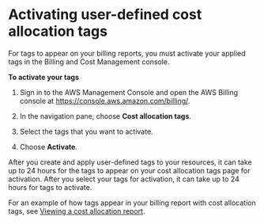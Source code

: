 # Activating user\-defined cost allocation tags<a name="activating-tags"></a>

For tags to appear on your billing reports, you must activate your applied tags in the Billing and Cost Management console\. 

**To activate your tags**

1. Sign in to the AWS Management Console and open the AWS Billing console at [https://console\.aws\.amazon\.com/billing/](https://console.aws.amazon.com/billing/)\.

1. In the navigation pane, choose **Cost allocation tags**\.

1. Select the tags that you want to activate\.

1. Choose **Activate**\.

After you create and apply user\-defined tags to your resources, it can take up to 24 hours for the tags to appear on your cost allocation tags page for activation\. After you select your tags for activation, it can take up to 24 hours for tags to activate\.

For an example of how tags appear in your billing report with cost allocation tags, see [Viewing a cost allocation report](configurecostallocreport.md#allocation-viewing)\.